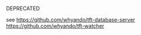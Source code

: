 DEPRECATED

see 
https://github.com/whyando/tft-database-server 
https://github.com/whyando/tft-watcher 

